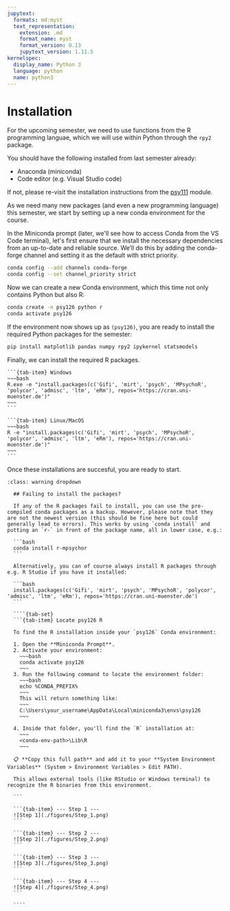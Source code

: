 ```yaml
---
jupytext:
  formats: md:myst
  text_representation:
    extension: .md
    format_name: myst
    format_version: 0.13
    jupytext_version: 1.11.5
kernelspec:
  display_name: Python 3
  language: python
  name: python3
---
```


# <i class="fa-solid fa-download"></i> Installation

For the upcoming semester, we need to use functions from the R programming languae, which we will use within Python through the `rpy2` package.

You should have the following installed from last semester already:

- Anaconda (miniconda)
- Code editor (e.g. Visual Studio code)

If not, please re-visit the installation instructions from the [psy111](https://mibur1.github.io/psy111/book/introduction/1_Setup/0_Introduction.html) module.

As we need many new packages (and even a new programming language) this semester, we start by setting up a new conda environment for the course. 

In the Miniconda prompt (later, we'll see how to access Conda from the VS Code terminal), let's first ensure that we install the necessary dependencies from an up-to-date and reliable source. We’ll do this by adding the conda-forge channel and setting it as the default with strict priority.

```bash
conda config --add channels conda-forge
conda config --set channel_priority strict
```

Now we can create a new Conda environment, which this time not only contains Python but also R:


```bash
conda create -n psy126 python r
conda activate psy126
```

If the environment now shows up as `(psy126)`, you are ready to install the required Python packages for the semester:

```bash
pip install matplotlib pandas numpy rpy2 ipykernel statsmodels
```

Finally, we can install the required R packages.


````{tab-set}
```{tab-item} Windows
~~~bash
R.exe -e "install.packages(c('Gifi', 'mirt', 'psych', 'MPsychoR', 'polycor', 'admisc', 'ltm', 'eRm'), repos='https://cran.uni-muenster.de')"
~~~
```

```{tab-item} Linux/MacOS
~~~bash
R -e "install.packages(c('Gifi', 'mirt', 'psych', 'MPsychoR', 'polycor', 'admisc', 'ltm', 'eRm'), repos='https://cran.uni-muenster.de')"
~~~
```
````

Once these installations are succesful, you are ready to start.

`````{admonition} 🔧 Potential Issues
:class: warning dropdown

  ## Failing to install the packages?

  If any of the R packages fail to install, you can use the pre-compiled conda packages as a backup. However, please note that they are not the newest version (this should be fine here but could generally lead to errors). This works by using `conda install` and putting an `r-` in front of the package name, all in lower case, e.g.:

  ```bash
  conda install r-mpsychor
  ```

  Alternatively, you can of course always install R packages through e.g. R Studio if you have it installed:

  ```bash
  install.packages(c('Gifi', 'mirt', 'psych', 'MPsychoR', 'polycor', 'admisc', 'ltm', 'eRm'), repos='https://cran.uni-muenster.de')
  ```

  ````{tab-set}
  ```{tab-item} Locate psy126 R

  To find the R installation inside your `psy126` Conda environment:

  1. Open the **Miniconda Prompt**.
  2. Activate your environment:
    ~~~bash
    conda activate psy126
    ~~~
  3. Run the following command to locate the environment folder:
    ~~~bash
    echo %CONDA_PREFIX%
    ~~~
    This will return something like:
    ~~~
    C:\Users\your_username\AppData\Local\miniconda3\envs\psy126
    ~~~

  4. Inside that folder, you'll find the `R` installation at:
    ~~~
    <conda-env-path>\Lib\R
    ~~~

  📋 **Copy this full path** and add it to your **System Environment Variables** (System > Environment Variables > Edit PATH).

  This allows external tools (like RStudio or Windows terminal) to recognize the R binaries from this environment.

  ```

  ```{tab-item} --- Step 1 ---
  ![Step 1](./figures/Step_1.png)
  ```

  ```{tab-item} --- Step 2 ---
  ![Step 2](./figures/Step_2.png)
  ```

  ```{tab-item} --- Step 3 ---
  ![Step 3](./figures/Step_3.png)
  ```

  ```{tab-item} --- Step 4 ---
  ![Step 4](./figures/Step_4.png)
  ```

  ````

`````
